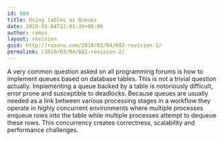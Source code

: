 ```yaml
---
id: 684
title: Using tables as Queues
date: 2010-03-04T22:01:39+00:00
author: remus
layout: revision
guid: http://rusanu.com/2010/03/04/682-revision-2/
permalink: /2010/03/04/682-revision-2/
---
```

A very common question asked on all programming forums is how to implement queues based on database tables. This is not a trivial question actually. Implementing a queue backed by a table is notoriously difficult, error prone and susceptible to deadlocks. Because queues are usually needed as a link between various processing stages in a workflow they operate in highly concurrent environments where multiple processes enqueue rows into the table while multiple processes attempt to dequeue these rows. This concurrency creates correctness, scalability and performance challenges.